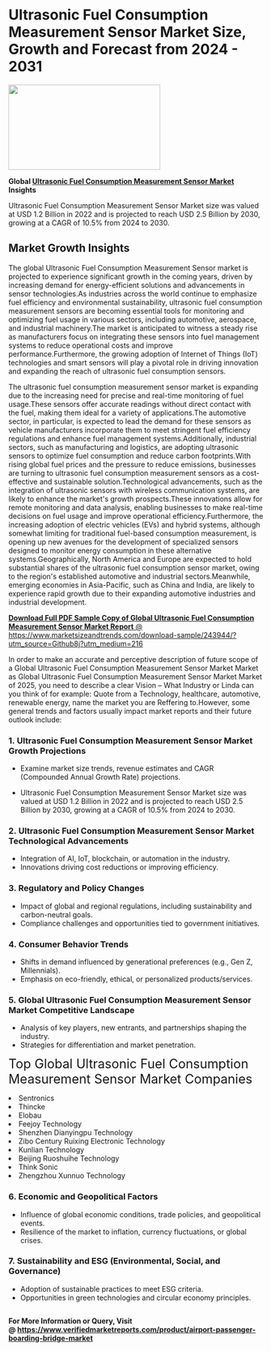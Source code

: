 <H1>Ultrasonic Fuel Consumption Measurement Sensor Market Size, Growth and Forecast from 2024 - 2031</H1><img class="aligncenter size-medium wp-image-584254" src="https://thirdeyenews.in/wp-content/uploads/2024/09/Global-Market-Research-300x168.jpeg" alt="" width="300" height="168" /><p><strong>Global&nbsp;<a href="https://www.marketsizeandtrends.com/download-sample/243944/?utm_source=Github8j?utm_medium=216">Ultrasonic Fuel Consumption Measurement Sensor Market</a> Insights</strong></p><p>Ultrasonic Fuel Consumption Measurement Sensor Market size was valued at USD 1.2 Billion in 2022 and is projected to reach USD 2.5 Billion by 2030, growing at a CAGR of 10.5% from 2024 to 2030.</p><p><h2>Market Growth Insights</h2> <p>The global Ultrasonic Fuel Consumption Measurement Sensor market is projected to experience significant growth in the coming years, driven by increasing demand for energy-efficient solutions and advancements in sensor technologies.As industries across the world continue to emphasize fuel efficiency and environmental sustainability, ultrasonic fuel consumption measurement sensors are becoming essential tools for monitoring and optimizing fuel usage in various sectors, including automotive, aerospace, and industrial machinery.The market is anticipated to witness a steady rise as manufacturers focus on integrating these sensors into fuel management systems to reduce operational costs and improve performance.Furthermore, the growing adoption of Internet of Things (IoT) technologies and smart sensors will play a pivotal role in driving innovation and expanding the reach of ultrasonic fuel consumption sensors.</p> <p><a href="#"></a></p> <p>The ultrasonic fuel consumption measurement sensor market is expanding due to the increasing need for precise and real-time monitoring of fuel usage.These sensors offer accurate readings without direct contact with the fuel, making them ideal for a variety of applications.The automotive sector, in particular, is expected to lead the demand for these sensors as vehicle manufacturers incorporate them to meet stringent fuel efficiency regulations and enhance fuel management systems.Additionally, industrial sectors, such as manufacturing and logistics, are adopting ultrasonic sensors to optimize fuel consumption and reduce carbon footprints.With rising global fuel prices and the pressure to reduce emissions, businesses are turning to ultrasonic fuel consumption measurement sensors as a cost-effective and sustainable solution.Technological advancements, such as the integration of ultrasonic sensors with wireless communication systems, are likely to enhance the market's growth prospects.These innovations allow for remote monitoring and data analysis, enabling businesses to make real-time decisions on fuel usage and improve operational efficiency.Furthermore, the increasing adoption of electric vehicles (EVs) and hybrid systems, although somewhat limiting for traditional fuel-based consumption measurement, is opening up new avenues for the development of specialized sensors designed to monitor energy consumption in these alternative systems.Geographically, North America and Europe are expected to hold substantial shares of the ultrasonic fuel consumption sensor market, owing to the region's established automotive and industrial sectors.Meanwhile, emerging economies in Asia-Pacific, such as China and India, are likely to experience rapid growth due to their expanding automotive industries and industrial development.<p><a href="#"></p><p><span class=""><strong>Download Full PDF Sample Copy of Global Ultrasonic Fuel Consumption Measurement Sensor Market Report</strong> @ <a href="https://www.marketsizeandtrends.com/download-sample/243944/?utm_source=Github8j?utm_medium=216" target="_blank">https://www.marketsizeandtrends.com/download-sample/243944/?utm_source=Github8j?utm_medium=216</a></span></p><p>In order to make an accurate and perceptive description of future scope of a Global&nbsp;Ultrasonic Fuel Consumption Measurement Sensor Market Market as Global&nbsp;Ultrasonic Fuel Consumption Measurement Sensor Market Market of 2025, you need to describe a clear Vision &ndash; What Industry or Linda can you think of for example: Quote from a Technology, healthcare, automotive, renewable energy, name the market you are Reffering to.However, some general trends and factors usually impact market reports and their future outlook include:</p><h3>1.&nbsp;<strong>Ultrasonic Fuel Consumption Measurement Sensor Market Growth Projections</strong></h3><ul><li>Examine market size trends, revenue estimates and CAGR (Compounded Annual Growth Rate) projections.</li><li><p>Ultrasonic Fuel Consumption Measurement Sensor Market size was valued at USD 1.2 Billion in 2022 and is projected to reach USD 2.5 Billion by 2030, growing at a CAGR of 10.5% from 2024 to 2030.</p></li></ul><h3>2.&nbsp;<strong>Ultrasonic Fuel Consumption Measurement Sensor Market Technological Advancements</strong></h3><ul><li>Integration of AI, IoT, blockchain, or automation in the industry.</li><li>Innovations driving cost reductions or improving efficiency.</li></ul><h3>3.&nbsp;<strong>Regulatory and Policy Changes</strong></h3><ul><li>Impact of global and regional regulations, including sustainability and carbon-neutral goals.</li><li>Compliance challenges and opportunities tied to government initiatives.</li></ul><h3>4.&nbsp;<strong>Consumer Behavior Trends</strong></h3><ul><li>Shifts in demand influenced by generational preferences (e.g., Gen Z, Millennials).</li><li>Emphasis on eco-friendly, ethical, or personalized products/services.</li></ul><h3>5.&nbsp;<strong>Global Ultrasonic Fuel Consumption Measurement Sensor Market Competitive Landscape</strong></h3><ul><li>Analysis of key players, new entrants, and partnerships shaping the industry.</li><li>Strategies for differentiation and market penetration.</li></ul><p data-pm-slice="1 1 []"><span style="color: inherit; font-family: inherit; font-size: 25px;">Top Global Ultrasonic Fuel Consumption Measurement Sensor Market Companies</span></p><div class="" data-test-id=""><p><li>Sentronics</li><li> Thincke</li><li> Elobau</li><li> Feejoy Technology</li><li> Shenzhen Dianyingpu Technology</li><li> Zibo Century Ruixing Electronic Technology</li><li> Kunlian Technology</li><li> Beijing Ruoshuihe Technology</li><li> Think Sonic</li><li> Zhengzhou Xunnuo Technology</li></p></div><h3>6.&nbsp;<strong>Economic and Geopolitical Factors</strong></h3><ul><li>Influence of global economic conditions, trade policies, and geopolitical events.</li><li>Resilience of the market to inflation, currency fluctuations, or global crises.</li></ul><h3>7.&nbsp;<strong>Sustainability and ESG (Environmental, Social, and Governance)</strong></h3><ul><li>Adoption of sustainable practices to meet ESG criteria.</li><li>Opportunities in green technologies and circular economy principles.</li></ul><h2><strong style="font-size: 14px;">For More Information or Query, Visit @&nbsp;</strong><a style="background-color: #ffffff; font-size: 14px;" href="https://www.marketsizeandtrends.com/report/ultrasonic-fuel-consumption-measurement-sensor-market/" target="_blank">https://www.verifiedmarketreports.com/product/airport-passenger-boarding-bridge-market</a></h2>